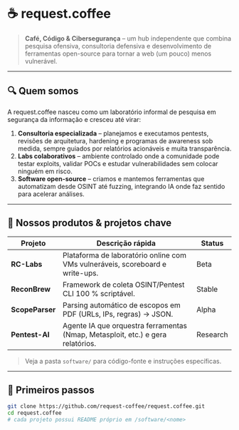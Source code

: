 # ☕ request.coffee

> **Café, Código & Cibersegurança** – um hub independente que combina pesquisa ofensiva, consultoria defensiva e desenvolvimento de ferramentas open-source para tornar a web (um pouco) menos vulnerável.

---

## 🔍 Quem somos

A request.coffee nasceu como um laboratório informal de pesquisa em segurança da informação e cresceu até virar:

1. **Consultoria especializada** – planejamos e executamos pentests, revisões de arquitetura, hardening e programas de awareness sob medida, sempre guiados por relatórios acionáveis e muita transparência.  
2. **Labs colaborativos** – ambiente controlado onde a comunidade pode testar exploits, validar POCs e estudar vulnerabilidades sem colocar ninguém em risco.  
3. **Software open-source** – criamos e mantemos ferramentas que automatizam desde OSINT até fuzzing, integrando IA onde faz sentido para acelerar análises.

---

## 🧰 Nossos produtos & projetos chave

| Projeto | Descrição rápida | Status |
|---------|-----------------|--------|
| **RC-Labs** | Plataforma de laboratório online com VMs vulneráveis, scoreboard e write-ups. | Beta |
| **ReconBrew** | Framework de coleta OSINT/Pentest CLI 100 % scriptável. | Stable |
| **ScopeParser** | Parsing automático de escopos em PDF (URLs, IPs, regras) → JSON. | Alpha |
| **Pentest-AI** | Agente IA que orquestra ferramentas (Nmap, Metasploit, etc.) e gera relatórios. | Research |

> Veja a pasta `software/` para código-fonte e instruções específicas.

---

## 🚀 Primeiros passos

```bash
git clone https://github.com/request-coffee/request.coffee.git
cd request.coffee
# cada projeto possui README próprio em /software/<nome>
